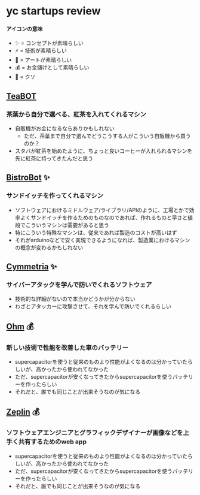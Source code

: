 # yc startups review

#### アイコンの意味

- :sparkles: = コンセプトが素晴らしい
- :zap: = 技術が素晴らしい
- :sparkling_heart: = アートが素晴らしい
- :moneybag: = お金儲けとして素晴らしい
- :shit: = クソ


## [TeaBOT](http://www.teabot.com/)

### 茶葉から自分で選べる、紅茶を入れてくれるマシン

- 自販機がお金になるならありかもしれない
    - ただ、茶葉まで自分で選んでどうこうする人がこういう自販機から買うのか？
- スタバが紅茶を始めたように、ちょっと良いコーヒーが入れられるマシンを先に紅茶に持ってきたんだと思う


## [BistroBot](http://bistrobot.com/) :sparkles:

### サンドイッチを作ってくれるマシン

- ソフトウェアにおけるミドルウェア/ライブラリ/APIのように、工場とかで効率よくサンドイッチを作るためのものなのであれば、作れるものと早さと値段でこういうマシンは需要があると思う
- 特にこういう特殊なマシンは、従来であれば製造のコストが高いはず
- それがarduinoなどで安く実現できるようになれば、製造業におけるマシンの概念が変わるかもしれない


## [Cymmetria](http://www.cymmetria.com/) :sparkles:

### サイバーアタックを学んで防いでくれるソフトウェア

- 技術的な詳細がないので本当かどうかが分からない
- わざとアタッカーに攻撃させて、それを学んで防いでくれるらしい


## [Ohm](http://www.getohm.com/) :moneybag:

### 新しい技術で性能を改善した車のバッテリー

- supercapacitorを使うと従来のものより性能がよくなるのは分かっていたらしいが、高かったから使われてなかった
- ただ、supercapacitorが安くなってきたからsupercapacitorを使うバッテリーを作ったらしい
- それだと、誰でも同じことが出来そうなのが気になる


## [Zeplin](http://zeplin.io/) :moneybag:

### ソフトウェアエンジニアとグラフィックデザイナーが画像などを上手く共有するためのweb app

- supercapacitorを使うと従来のものより性能がよくなるのは分かっていたらしいが、高かったから使われてなかった
- ただ、supercapacitorが安くなってきたからsupercapacitorを使うバッテリーを作ったらしい
- それだと、誰でも同じことが出来そうなのが気になる


